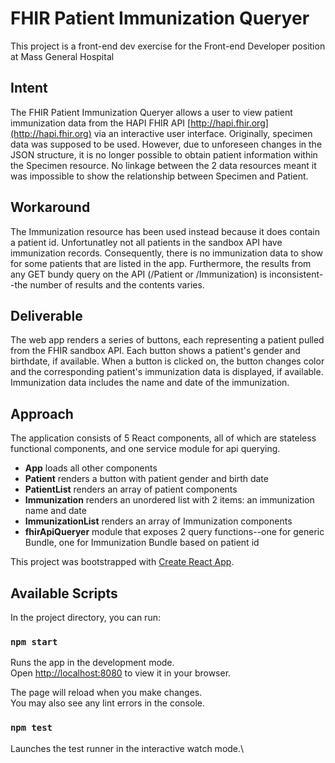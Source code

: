 # FHIR Patient Immunization Queryer
This project is a front-end dev exercise for the Front-end Developer position at Mass General Hospital

## Intent
The FHIR Patient Immunization Queryer allows a user to view patient immunization data from the HAPI FHIR API [http://hapi.fhir.org](http://hapi.fhir.org) via an interactive user interface. Originally, specimen data was supposed to be used. However, due to unforeseen changes in the JSON structure, it is no longer possible to obtain patient information within the Specimen resource. No linkage between the 2 data resources meant it was impossible to show the relationship between Specimen and Patient.

## Workaround
The Immunization resource has been used instead because it does contain a patient id. Unfortunatley not all patients in the sandbox API have immunization records. Consequently, there is no immunization data to show for some patients that are listed in the app. Furthermore, the results from any GET bundy query on the API (/Patient or /Immunization) is inconsistent--the number of results and the contents varies.

## Deliverable
The web app renders a series of buttons, each representing a patient pulled from the FHIR sandbox API. Each button shows a patient's gender and birthdate, if available. When a button is clicked on, the button changes color and the corresponding patient's immunization data is displayed, if available. Immunization data includes the name and date of the immunization.

## Approach
The application consists of 5 React components, all of which are stateless functional components, and one service module for api querying. 
- **App** loads all other components
- **Patient** renders a button with patient gender and birth date
- **PatientList** renders an array of patient components
- **Immunization** renders an unordered list with 2 items: an immunization name and date
- **ImmunizationList** renders an array of Immunization components
- **fhirApiQueryer** module that exposes 2 query functions--one for generic Bundle, one for Immunization Bundle based on patient id

This project was bootstrapped with [Create React App](https://github.com/facebook/create-react-app).

## Available Scripts

In the project directory, you can run:

### `npm start`

Runs the app in the development mode.\
Open [http://localhost:8080](http://localhost:8080) to view it in your browser.

The page will reload when you make changes.\
You may also see any lint errors in the console.

### `npm test`

Launches the test runner in the interactive watch mode.\
